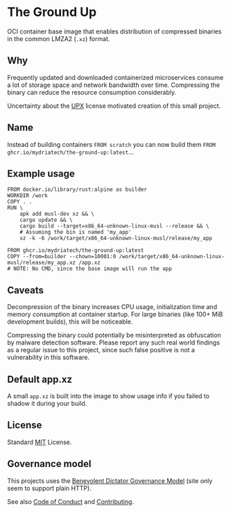 # The Ground Up

OCI container base image that enables distribution of compressed binaries in the
common LMZA2 (`.xz`) format.

## Why

Frequently updated and downloaded containerized microservices consume a lot of
storage space and network bandwidth over time.
Compressing the binary can reduce the resource consumption considerably.

Uncertainty about the [UPX](https://github.com/upx/upx) license motivated
creation of this small project.

## Name

Instead of building containers `FROM scratch` you can now build them
`FROM ghcr.io/mydriatech/the-ground-up:latest`...

## Example usage

```text
FROM docker.io/library/rust:alpine as builder
WORKDIR /work
COPY . .
RUN \
    apk add musl-dev xz && \
    cargo update && \
    cargo build --target=x86_64-unknown-linux-musl --release && \
    # Assuming the bin is named 'my_app'
    xz -k -6 /work/target/x86_64-unknown-linux-musl/release/my_app

FROM ghcr.io/mydriatech/the-ground-up:latest
COPY --from=builder --chown=10001:0 /work/target/x86_64-unknown-linux-musl/release/my_app.xz /app.xz
# NOTE: No CMD, since the base image will run the app
```

## Caveats

Decompression of the binary increases CPU usage, initialization time and memory
consumption at container startup.
For large binaries (like 100+ MiB development builds), this will be noticeable.

Compressing the binary could potentially be misinterpreted as obfuscation by
malware detection software.
Please report any such real world findings as a regular issue to this project,
since such false positive is not a vulnerability in this software.

## Default app.xz

A small `app.xz` is built into the image to show usage info if you failed to
shadow it during your build.

## License

Standard [MIT](./LICENSE) License.

## Governance model

This projects uses the [Benevolent Dictator Governance Model](http://oss-watch.ac.uk/resources/benevolentdictatorgovernancemodel) (site only seem to support plain HTTP).

See also [Code of Conduct](CODE_OF_CONDUCT.md) and [Contributing](CONTRIBUTING.md).
